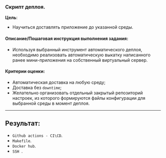 ### Скрипт деплоя.
**Цель**:
- Научиться доставлять приложение до указанной среды.

#### Описание/Пошаговая инструкция выполнения задания:
- Используя выбранный инструмент автоматического деплоя, необходимо реализовать автоматическую выкатку написанного ранее мини-приложения на собственный виртуальный сервер.

#### Критерии оценки:
- Автоматическая доставка на любую среду;
- Доставка без `downtime`;
- Желательно организовать отдельный закрытый репозиторий настроек, из которого формируются файлы конфигурации для выбранной среды в момент деплоя.

---

## Результат:
- `Github actions - CI\CD`.
- `Makefile`.
- `Docker hub`.
- `SSH `.
